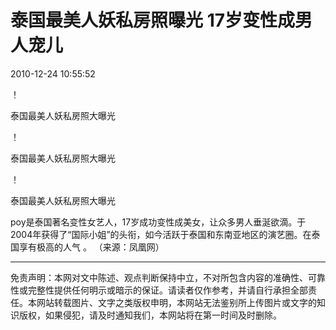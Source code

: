 # 泰国最美人妖私房照曝光 17岁变性成男人宠儿

2010-12-24 10:55:52

！[](http://www.slrbs.com/d/file/shishang/sszx/2010-12-24/a3b09b7366963990599465c852fb00af.jpg)

泰国最美人妖私房照大曝光

！[](http://www.slrbs.com/d/file/shishang/sszx/2010-12-24/6d905cfd2b7da213d22413e9febfc265.jpg)

泰国最美人妖私房照大曝光

！[](http://www.slrbs.com/d/file/shishang/sszx/2010-12-24/99959b71943e75fad1a920199bf29ea1.jpg)

泰国最美人妖私房照大曝光

poy是泰国著名变性女艺人，17岁成功变性成美女，让众多男人垂涎欲滴。于2004年获得了“国际小姐”的头衔，如今活跃于泰国和东南亚地区的演艺圈。在泰国享有极高的人气 。 （来源：凤凰网）

---

免责声明：本网对文中陈述、观点判断保持中立，不对所包含内容的准确性、可靠性或完整性提供任何明示或暗示的保证。请读者仅作参考，并请自行承担全部责任。本网站转载图片、文字之类版权申明，本网站无法鉴别所上传图片或文字的知识版权，如果侵犯，请及时通知我们，本网站将在第一时间及时删除。